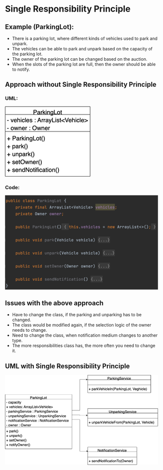 # Single Responsibility Principle

## Example (ParkingLot):

- There is a parking lot, where different kinds of vehicles used to park and unpark.
- The vehicles can be able to park and unpark based on the capacity of the parking lot.
- The owner of the parking lot can be changed based on the auction.
- When the slots of the parking lot are full, then the owner should be able to notify.

## Approach without Single Responsibility Principle

### UML:
![](resources/parkinglot-without-srp-uml.png)

### Code:
![](resources/parkinglot-without-srp.png)

## Issues with the above approach

- Have to change the class, if the parking and unparking has to be changed.
- The class would be modified again, if the selection logic of the owner needs to change.
- Need to change the class, when notification medium changes to another type.
- The more responsibilities class has, the more often you need to change it.

## UML with Single Responsibility Principle

![](resources/parkinglot-with-srp-uml.png)